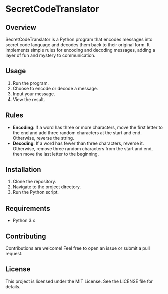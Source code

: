 # SecretCodeTranslator

## Overview
SecretCodeTranslator is a Python program that encodes messages into secret code language and decodes them back to their original form. It implements simple rules for encoding and decoding messages, adding a layer of fun and mystery to communication.

## Usage
1. Run the program.
2. Choose to encode or decode a message.
3. Input your message.
4. View the result.

## Rules
- **Encoding**: If a word has three or more characters, move the first letter to the end and add three random characters at the start and end. Otherwise, reverse the string.
- **Decoding**: If a word has fewer than three characters, reverse it. Otherwise, remove three random characters from the start and end, then move the last letter to the beginning.

## Installation
1. Clone the repository.
2. Navigate to the project directory.
3. Run the Python script.

## Requirements
- Python 3.x

## Contributing
Contributions are welcome! Feel free to open an issue or submit a pull request.

## License
This project is licensed under the MIT License. See the LICENSE file for details.
